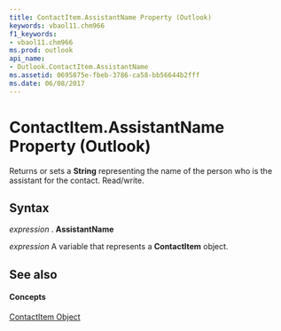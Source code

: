 ```yaml
---
title: ContactItem.AssistantName Property (Outlook)
keywords: vbaol11.chm966
f1_keywords:
- vbaol11.chm966
ms.prod: outlook
api_name:
- Outlook.ContactItem.AssistantName
ms.assetid: 0695875e-fbeb-3786-ca58-bb56644b2fff
ms.date: 06/08/2017
---
```



# ContactItem.AssistantName Property (Outlook)

Returns or sets a  **String** representing the name of the person who is the assistant for the contact. Read/write.


## Syntax

 _expression_ . **AssistantName**

 _expression_ A variable that represents a **ContactItem** object.


## See also


#### Concepts


[ContactItem Object](Outlook.ContactItem.md)

